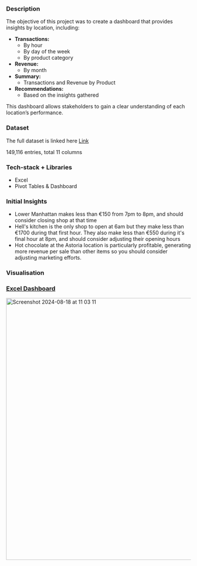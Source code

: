 ### Description

The objective of this project was to create a dashboard that provides insights by location, including:

- **Transactions:**
    - By hour
    - By day of the week
    - By product category
- **Revenue:**
    - By month
- **Summary:**
    - Transactions and Revenue by Product
- **Recommendations:**
    - Based on the insights gathered

This dashboard allows stakeholders to gain a clear understanding of each location’s performance.

### Dataset

The full dataset is linked here [Link](https://mavenanalytics.io/data-playground?order=date_added%2Cdesc&pageSize=10&search=coffe)

149,116 entries, total 11 columns

### Tech-stack + Libraries

- Excel
- Pivot Tables & Dashboard

### Initial Insights

- Lower Manhattan makes less than €150 from 7pm to 8pm, and should consider closing shop at that time
- Hell's kitchen is the only shop to open at 6am but they make less than €1700 during that first hour. They also make less than €550 during it's final hour at 8pm, and should consider adjusting their opening hours
- Hot chocolate at the Astoria location is particularly profitable, generating more revenue per sale than other items so you should consider adjusting marketing efforts.

### Visualisation

### [Excel Dashboard](https://ulcampus-my.sharepoint.com/:x:/g/personal/23442077_studentmail_ul_ie/EaybHn0JFkpPiUKsRvshu7EBU5pKtD0zvYhxuntCdOWkaQ?e=1Ysbzj)

<img width="715" alt="Screenshot 2024-08-18 at 11 03 11" src="https://github.com/user-attachments/assets/5b773d16-7844-492d-b6f8-efb96048dde7">
